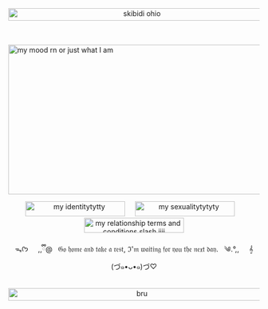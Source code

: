 <div align="center">
  <img src="https://img1.picmix.com/output/stamp/normal/4/0/3/1/2441304_ea3ae.gif" width="520" height="25" alt="skibidi ohio">
</div>

<br>
<br>


<img 
src="https://i.gifer.com/3P6H.gif" width="1200" height="300" alt="my mood rn or just what I am">

<div align="center">
  <img src="https://img1.picmix.com/output/stamp/normal/7/6/8/7/2437867_7626d.gif" width="200" height="30" alt="my identitytytty"> &nbsp; &nbsp; <img src="https://img1.picmix.com/output/stamp/normal/3/0/9/2/2552903_26659.gif" width="200" height="30" alt="my sexualitytytyty"> &nbsp; &nbsp; <img src="https://img1.picmix.com/output/stamp/normal/0/0/9/2/2552900_eed3e.gif" width="200" height="30" alt="my relationship terms and conditions slash jjjj">
</div>

<br>

<div align="center">
  ᯓᡣ𐭩 &nbsp; &nbsp;  ,,ྀི@ &nbsp; 𝔊𝔬 𝔥𝔬𝔪𝔢 𝔞𝔫𝔡 𝔱𝔞𝔨𝔢 𝔞 𝔯𝔢𝔰𝔱, ℑ'𝔪 𝔴𝔞𝔦𝔱𝔦𝔫𝔤 𝔣𝔬𝔯 𝔶𝔬𝔲 𝔱𝔥𝔢 𝔫𝔢𝔵𝔱 𝔡𝔞𝔶. &nbsp; ༄.°,,  &nbsp; &nbsp; 𝄞
</div>


<div align="center">
  (づ๑•ᴗ•๑)づ♡
</div>
  
<br>
<br>

<div align="center">
  <img src="https://img1.picmix.com/output/stamp/normal/4/0/3/1/2441304_ea3ae.gif" width="520" height="25" alt="bru">
</div>
